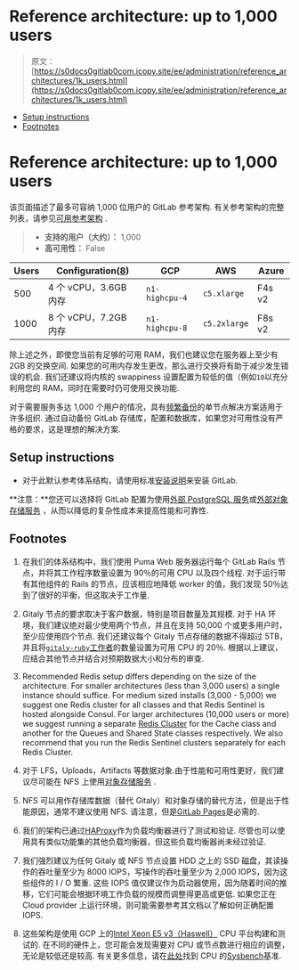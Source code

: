 # Reference architecture: up to 1,000 users

> 原文：[https://s0docs0gitlab0com.icopy.site/ee/administration/reference_architectures/1k_users.html](https://s0docs0gitlab0com.icopy.site/ee/administration/reference_architectures/1k_users.html)

*   [Setup instructions](#setup-instructions)
*   [Footnotes](#footnotes)

# Reference architecture: up to 1,000 users[](#reference-architecture-up-to-1000-users "Permalink")

该页面描述了最多可容纳 1,000 位用户的 GitLab 参考架构. 有关参考架构的完整列表，请参见[可用参考架构](index.html#available-reference-architectures) .

> *   **支持的用户（大约）：** 1,000
> *   **高可用性：** False

| Users | Configuration([8](#footnotes)) | GCP | AWS | Azure |
| --- | --- | --- | --- | --- |
| 500 | 4 个 vCPU，3.6GB 内存 | `n1-highcpu-4` | `c5.xlarge` | F4s v2 |
| 1000 | 8 个 vCPU，7.2GB 内存 | `n1-highcpu-8` | `c5.2xlarge` | F8s v2 |

除上述之外，即使您当前有足够的可用 RAM，我们也建议您在服务器上至少有 2GB 的交换空间. 如果您的可用内存发生更改，那么进行交换将有助于减少发生错误的机会. 我们还建议将内核的 swappiness 设置配置为较低的值（例如`10`以充分利用您的 RAM，同时在需要时仍可使用交换功能.

对于需要服务多达 1,000 个用户的情况，具有[频繁备份](index.html#automated-backups-core-only)的单节点解决方案适用于许多组织. 通过自动备份 GitLab 存储库，配置和数据库，如果您对可用性没有严格的要求，这是理想的解决方案.

## Setup instructions[](#setup-instructions "Permalink")

*   对于此默认参考体系结构，请使用标准[安装说明](../../install/README.html)来安装 GitLab.

**注意：**您还可以选择将 GitLab 配置为使用[外部 PostgreSQL 服务](../postgresql/external.html)或[外部对象存储服务](../high_availability/object_storage.html) ，从而以降低的复杂性成本来提高性能和可靠性.

## Footnotes[](#footnotes "Permalink")

1.  在我们的体系结构中，我们使用 Puma Web 服务器运行每个 GitLab Rails 节点，并将其工作程序数量设置为 90％的可用 CPU 以及四个线程. 对于运行带有其他组件的 Rails 的节点，应该相应地降低 worker 的值，我们发现 50％达到了很好的平衡，但这取决于工作量.

2.  Gitaly 节点的要求取决于客户数据，特别是项目数量及其规模. 对于 HA 环境，我们建议绝对最少使用两个节点，并且在支持 50,000 个或更多用户时，至少应使用四个节点. 我们还建议每个 Gitaly 节点存储的数据不得超过 5TB，并且将[`gitaly-ruby`工作者](../gitaly/index.html#gitaly-ruby)的数量设置为可用 CPU 的 20％. 根据以上建议，应结合其他节点并结合对预期数据大小和分布的审查.

3.  Recommended Redis setup differs depending on the size of the architecture. For smaller architectures (less than 3,000 users) a single instance should suffice. For medium sized installs (3,000 - 5,000) we suggest one Redis cluster for all classes and that Redis Sentinel is hosted alongside Consul. For larger architectures (10,000 users or more) we suggest running a separate [Redis Cluster](../redis/replication_and_failover.html#running-multiple-redis-clusters) for the Cache class and another for the Queues and Shared State classes respectively. We also recommend that you run the Redis Sentinel clusters separately for each Redis Cluster.

4.  对于 LFS，Uploads，Artifacts 等数据对象.由于性能和可用性更好，我们建议尽可能在 NFS 上使用[对象存储服务](../object_storage.html) .

5.  NFS 可以用作存储库数据（替代 Gitaly）和对象存储的替代方法，但是出于性能原因，通常不建议使用 NFS. 请注意，但是[GitLab Pages](https://gitlab.com/gitlab-org/gitlab-pages/-/issues/196)是必需的.

6.  我们的架构已通过[HAProxy](https://www.haproxy.org/)作为负载均衡器进行了测试和验证. 尽管也可以使用具有类似功能集的其他负载均衡器，但这些负载均衡器尚未经过验证.

7.  我们强烈建议为任何 Gitaly 或 NFS 节点设置 HDD 之上的 SSD 磁盘，其读操作的吞吐量至少为 8000 IOPS，写操作的吞吐量至少为 2,000 IOPS，因为这些组件的 I / O 繁重. 这些 IOPS 值仅建议作为启动器使用，因为随着时间的推移，它们可能会根据环境工作负载的规模而调整得更高或更低. 如果您正在 Cloud provider 上运行环境，则可能需要参考其文档以了解如何正确配置 IOPS.

8.  这些架构是使用 GCP 上的[Intel Xeon E5 v3（Haswell）](https://cloud.google.com/compute/docs/cpu-platforms) CPU 平台构建和测试的. 在不同的硬件上，您可能会发现需要对 CPU 或节点数进行相应的调整，无论是较低还是较高. 有关更多信息，请在[此处](https://gitlab.com/gitlab-org/quality/performance/-/wikis/Reference-Architectures/GCP-CPU-Benchmarks)找到 CPU 的[Sysbench](https://github.com/akopytov/sysbench)基准.